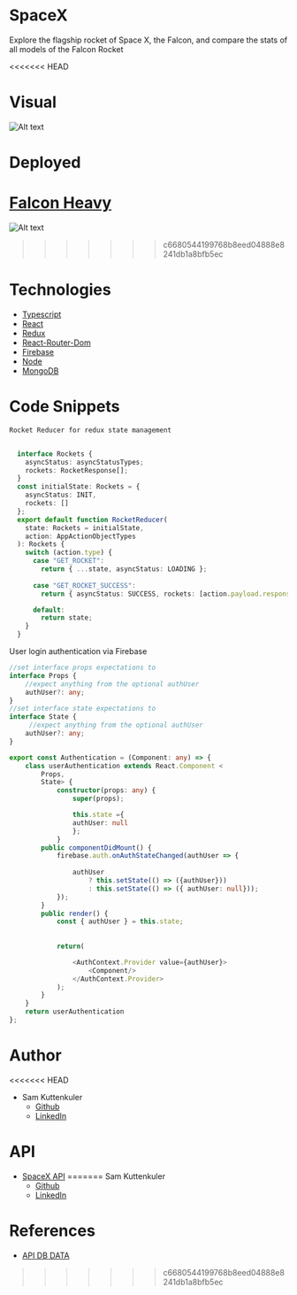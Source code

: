 # SpaceX
Explore the flagship rocket of Space X, the Falcon, and compare the stats of all models of the Falcon Rocket

<<<<<<< HEAD
# Visual
![Alt text](./client/src/assets/images/falcon.gif?raw=true "Preview")

# Deployed
[Falcon Heavy](https://immense-beyond-39985.herokuapp.com/)
=======
![Alt text](./client/src/assets/images/spaceX.gif?raw=true "Preview")
>>>>>>> c6680544199768b8eed04888e8241db1a8bfb5ec


# Technologies
* [Typescript](https://www.typescriptlang.org/)
* [React](https://reactjs.org/)
* [Redux](https://redux.js.org/)
* [React-Router-Dom](https://reacttraining.com/react-router/web/guides/quick-start)
* [Firebase](https://firebase.google.com/)
* [Node](https://nodejs.org/en/)
* [MongoDB](https://www.mongodb.com/)





# Code Snippets
    Rocket Reducer for redux state management
```Typescript
     
  interface Rockets {
    asyncStatus: asyncStatusTypes;
    rockets: RocketResponse[];
  }
  const initialState: Rockets = {
    asyncStatus: INIT,
    rockets: []
  };
  export default function RocketReducer(
    state: Rockets = initialState,
    action: AppActionObjectTypes
  ): Rockets {
    switch (action.type) {
      case "GET_ROCKET":
        return { ...state, asyncStatus: LOADING };
  
      case "GET_ROCKET_SUCCESS":
        return { asyncStatus: SUCCESS, rockets: [action.payload.response] };

      default:
        return state;
    }
  }
```
User login authentication via Firebase
```Typescript
//set interface props expectations to 
interface Props {
    //expect anything from the optional authUser
    authUser?: any;
}
//set interface state expectations to 
interface State {
     //expect anything from the optional authUser
    authUser?: any;
}

export const Authentication = (Component: any) => {
    class userAuthentication extends React.Component <
        Props, 
        State> {
            constructor(props: any) {
                super(props);

                this.state ={
                authUser: null
                };
            }
        public componentDidMount() {
            firebase.auth.onAuthStateChanged(authUser => {
            
                authUser
                    ? this.setState(() => ({authUser})) 
                    : this.setState(() => ({ authUser: null}));
            });
        }
        public render() {
            const { authUser } = this.state;
            
            
            return(

                <AuthContext.Provider value={authUser}>
                    <Component/>
                </AuthContext.Provider>
            );
        }
    }
    return userAuthentication
};
```
    

# Author
<<<<<<< HEAD
- Sam Kuttenkuler
    - [Github](https://www.github.com/skuttenkuler)
    - [LinkedIn](https://www.linkedin.com/in/skdev91)
    
# API
* [SpaceX API](https://docs.spacexdata.com/?version=latest)
=======
  Sam Kuttenkuler
    - [Github](https://www.github.com/skuttenkuler)
    - [LinkedIn](https://www.linkedin.com/in/skdev91)
    
# References
* [API DB DATA](https://docs.spacexdata.com/?version=latest)
>>>>>>> c6680544199768b8eed04888e8241db1a8bfb5ec
